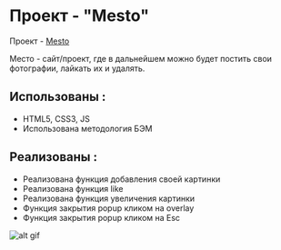 # Проект - "Mesto"
Проект - [Mesto](https://bmstustudent.github.io/mesto/index.html)

Место - сайт/проект, где в дальнейшем можно будет постить свои фотографии, лайкать их и удалять.

## Использованы :
 - HTML5, CSS3, JS
 - Использована методология БЭМ

## Реализованы :
 - Реализована функция добавления своей картинки
 - Реализована функция like
 - Реализована функция увеличения картинки
 - Функция закрытия popup кликом на overlay
 - Функция закрытия popup кликом на Esc

![alt gif](https://github.com/bmstustudent/mesto/blob/develop/mesto.gif)

